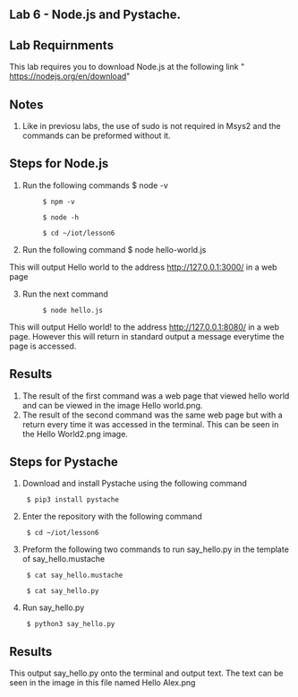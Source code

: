 ## Lab 6 - Node.js and Pystache. 


## Lab Requirnments
This lab requires you to download Node.js at the following link " https://nodejs.org/en/download" 
## Notes
1) Like in previosu labs, the use of sudo is not required in Msys2 and the commands can be preformed without it.
## Steps for Node.js
1) Run the following commands
            $ node -v
            
            $ npm -v  
            
            $ node -h
            
            $ cd ~/iot/lesson6
2) Run the following command 
            $ node hello-world.js
            
This will output Hello world to the address http://127.0.0.1:3000/ in a web page

3) Run the next command 

            $ node hello.js

This will output Hello world! to the address http://127.0.0.1:8080/ in a web page. However this will return in standard output a message everytime the page is accessed. 
            
## Results
1) The result of the first command was a web page that viewed hello world and can be viewed in the image Hello world.png.  
2) The result of the second command was the same web page but with a return every time it was accessed in the terminal. This can be seen in the Hello World2.png image. 

## Steps for Pystache

1) Download and install Pystache using the following command
 
        $ pip3 install pystache
        
2) Enter the repository with the following command     
        
        $ cd ~/iot/lesson6
        
3) Preform the following two commands to run say_hello.py in the template of say_hello.mustache
        
        $ cat say_hello.mustache
        
        $ cat say_hello.py

4) Run say_hello.py
        
        $ python3 say_hello.py
## Results         
This output say_hello.py onto the terminal and output text. The text can be seen in the image in this file named Hello Alex.png
